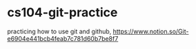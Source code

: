 # cs104-git-practice
practicing how to use git and github, https://www.notion.so/Git-e6904e441bcb4feab7c781d60b7be8f7
